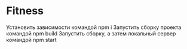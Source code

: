 # Fitness

Установить зависимости командой npm i
Запустить сборку проекта командой npm build
Запустить сборку, а затем локальный сервер командой npm start
